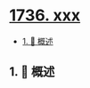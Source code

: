 # [1736. xxx](https://github.com/Tdahuyou/TNotes.leetcode/tree/main/notes/1736.%20xxx)

<!-- region:toc -->

- [1. 📝 概述](#1--概述)

<!-- endregion:toc -->

## 1. 📝 概述

